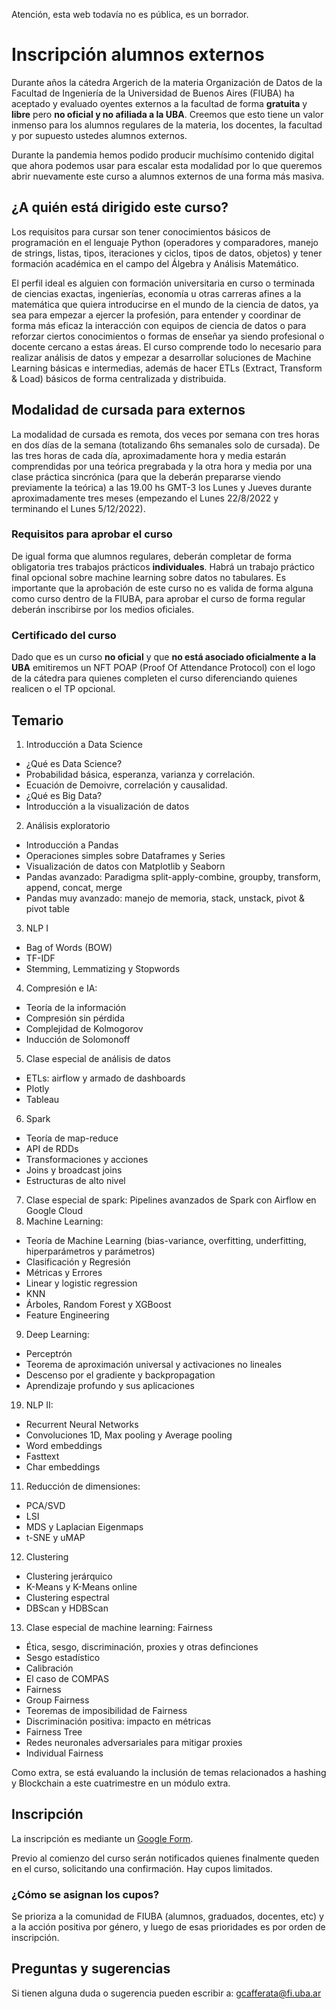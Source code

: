Atención, esta web todavía no es pública, es un borrador.

# Inscripción alumnos externos

Durante años la cátedra Argerich de la materia Organización de Datos de la Facultad de Ingeniería de la Universidad de Buenos Aires (FIUBA) ha aceptado y evaluado oyentes externos a la facultad de forma **gratuita** y **libre** pero **no oficial y no afiliada a la UBA**. Creemos que esto tiene un valor inmenso para los alumnos regulares de la materia, los docentes, la facultad y por supuesto ustedes alumnos externos.

Durante la pandemia hemos podido producir muchísimo contenido digital que ahora podemos usar para escalar esta modalidad por lo que queremos abrir nuevamente este curso a alumnos externos de una forma más masiva.

## ¿A quién está dirigido este curso?

Los requisitos para cursar son tener conocimientos básicos de programación en el lenguaje Python (operadores y comparadores, manejo de strings, listas, tipos, iteraciones y ciclos, tipos de datos, objetos) y tener formación académica en el campo del Álgebra y Análisis Matemático.

El perfil ideal es alguien con formación universitaria en curso o terminada de ciencias exactas, ingenierías, economía u otras carreras afines a la matemática que quiera introducirse en el mundo de la ciencia de datos, ya sea para empezar a ejercer la profesión, para entender y coordinar de forma más eficaz la interacción con equipos de ciencia de datos o para reforzar ciertos conocimientos o formas de enseñar ya siendo profesional o docente cercano a estas áreas. El curso comprende todo lo necesario para realizar análisis de datos y empezar a desarrollar soluciones de Machine Learning básicas e intermedias, además de hacer ETLs (Extract, Transform & Load) básicos de forma centralizada y distribuida.

## Modalidad de cursada para externos

La modalidad de cursada es remota, dos veces por semana con tres horas en dos días de la semana (totalizando 6hs semanales solo de cursada). De las tres horas de cada día, aproximadamente hora y media estarán comprendidas por una teórica pregrabada y la otra hora y media por una clase práctica sincrónica (para que la deberán prepararse viendo previamente la teórica) a las 19.00 hs GMT-3 los Lunes y Jueves durante aproximadamente tres meses (empezando el Lunes 22/8/2022 y terminando el Lunes 5/12/2022).

### Requisitos para aprobar el curso

De igual forma que alumnos regulares, deberán completar de forma obligatoria tres trabajos prácticos **individuales**. Habrá un trabajo práctico final opcional sobre machine learning sobre datos no tabulares. Es importante que la aprobación de este curso no es valida de forma alguna como curso dentro de la FIUBA, para aprobar el curso de forma regular deberán inscribirse por los medios oficiales.

### Certificado del curso

Dado que es un curso **no oficial** y que **no está asociado oficialmente a la UBA** emitiremos un NFT POAP (Proof Of Attendance Protocol) con el logo de la cátedra para quienes completen el curso diferenciando quienes realicen o el TP opcional.

## Temario

1. Introducción a Data Science
  * ¿Qué es Data Science?
  * Probabilidad básica, esperanza, varianza y correlación.
  * Ecuación de Demoivre, correlación y causalidad.
  * ¿Qué es Big Data?
  * Introducción a la visualización de datos
2. Análisis exploratorio
  * Introducción a Pandas
  * Operaciones simples sobre Dataframes y Series
  * Visualización de datos con Matplotlib y Seaborn
  * Pandas avanzado: Paradigma split-apply-combine, groupby, transform, append, concat, merge
  * Pandas muy avanzado: manejo de memoria, stack, unstack, pivot & pivot table
3. NLP I
  * Bag of Words (BOW)
  * TF-IDF
  * Stemming, Lemmatizing y Stopwords
4. Compresión e IA:
  * Teoría de la información
  * Compresión sin pérdida
  * Complejidad de Kolmogorov
  * Inducción de Solomonoff
5. Clase especial de análisis de datos
  * ETLs: airflow y armado de dashboards
  * Plotly
  * Tableau
6. Spark
  * Teoría de map-reduce
  * API de RDDs
  * Transformaciones y acciones
  * Joins y broadcast joins
  * Estructuras de alto nivel
7. Clase especial de spark: Pipelines avanzados de Spark con Airflow en Google Cloud
8. Machine Learning:
  * Teoría de Machine Learning (bias-variance, overfitting, underfitting, hiperparámetros y parámetros)
  * Clasificación y Regresión
  * Métricas y Errores
  * Linear y logistic regression
  * KNN
  * Árboles, Random Forest y XGBoost
  * Feature Engineering
9. Deep Learning:
  * Perceptrón
  * Teorema de aproximación universal y activaciones no lineales
  * Descenso por el gradiente y backpropagation
  * Aprendizaje profundo y sus aplicaciones
19. NLP II:
  * Recurrent Neural Networks
  * Convoluciones 1D, Max pooling y Average pooling
  * Word embeddings
  * Fasttext
  * Char embeddings
11. Reducción de dimensiones:
  * PCA/SVD
  * LSI
  * MDS y Laplacian Eigenmaps
  * t-SNE y uMAP
12. Clustering
  * Clustering jerárquico
  * K-Means y K-Means online
  * Clustering espectral
  * DBScan y HDBScan
13. Clase especial de machine learning: Fairness
  * Ética, sesgo, discriminación, proxies y otras definciones
  * Sesgo estadístico
  * Calibración
  * El caso de COMPAS
  * Fairness
  * Group Fairness
  * Teoremas de imposibilidad de Fairness
  * Discriminación positiva: impacto en métricas
  * Fairness Tree
  * Redes neuronales adversariales para mitigar proxies
  * Individual Fairness

Como extra, se está evaluando la inclusión de temas relacionados a hashing y Blockchain a este cuatrimestre en un módulo extra.

## Inscripción

La inscripción es mediante un [Google Form](https://forms.gle/sFdN8AsNjvsnER2cA).

Previo al comienzo del curso serán notificados quienes finalmente queden en el curso, solicitando una confirmación. Hay cupos limitados.

### ¿Cómo se asignan los cupos?

Se prioriza a la comunidad de FIUBA (alumnos, graduados, docentes, etc) y a la acción positiva por género, y luego de esas prioridades es por orden de inscripción.

## Preguntas y sugerencias

Si tienen alguna duda o sugerencia pueden escribir a: gcafferata@fi.uba.ar
